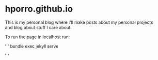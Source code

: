 # hporro.github.io

This is my personal blog where I'll make posts about my personal projects and blog about stuff I care about.

To run the page in localhost run:

'''
bundle exec jekyll serve

'''
